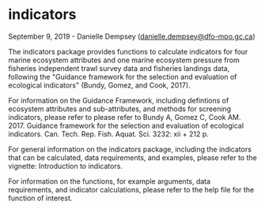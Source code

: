 # indicators

September 9, 2019 - Danielle Dempsey (danielle.dempsey@dfo-mpo.gc.ca)

The indicators package provides functions to calculate indicators for four marine ecosystem attributes and one marine ecosystem pressure from fisheries independent trawl survey data and fisheries landings data, following the "Guidance framework for the selection and evaluation of ecological indicators" (Bundy, Gomez, and Cook, 2017). 

For information on the Guidance Framework, including defintions of ecosystem attributes and sub-attributes, and methods for screening indicators, please refer to please refer to Bundy A, Gomez C, Cook AM. 2017. Guidance framework for the selection and evaluation of ecological indicators. Can. Tech. Rep. Fish. Aquat. Sci. 3232: xii + 212 p.

For general information on the indicators package, including the indicators that can be calculated, data requirements, and examples, please refer to the vignette: Introduction to indicators.

For information on the functions, for example arguments, data requirements, and indicator calculations, please refer to the help file for the function of interest.

